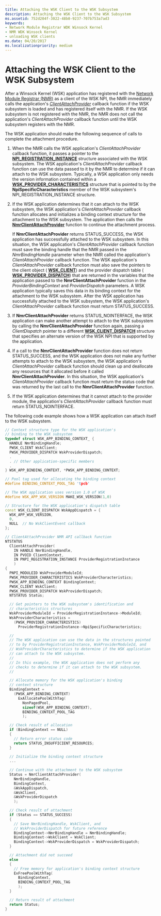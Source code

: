 ```yaml
---
title: Attaching the WSK Client to the WSK Subsystem
description: Attaching the WSK Client to the WSK Subsystem
ms.assetid: 752d204f-3022-48b0-9237-707b753a7ad3
keywords:
- Network Module Registrar WDK Winsock Kernel
- NMR WDK Winsock Kernel
- unloading WSK clients
ms.date: 04/20/2017
ms.localizationpriority: medium
---
```


# Attaching the WSK Client to the WSK Subsystem


After a Winsock Kernel (WSK) application has registered with the [Network Module Registrar (NMR)](network-module-registrar2.md) as a client of the WSK NPI, the NMR immediately calls the application's [*ClientAttachProvider*](https://msdn.microsoft.com/library/windows/hardware/ff544903) callback function if the WSK subsystem is loaded and has registered itself with the NMR. If the WSK subsystem is not registered with the NMR, the NMR does not call the application's *ClientAttachProvider* callback function until the WSK subsystem registers with the NMR.

The WSK application should make the following sequence of calls to complete the attachment procedure.

1.  When the NMR calls the WSK application's *ClientAttachProvider* callback function, it passes a pointer to the [**NPI\_REGISTRATION\_INSTANCE**](https://msdn.microsoft.com/library/windows/hardware/ff568815) structure associated with the WSK subsystem. The WSK application's *ClientAttachProvider* callback function can use the data passed to it by the NMR to determine if it can attach to the WSK subsystem. Typically, a WSK application only needs the version information contained within a [**WSK\_PROVIDER\_CHARACTERISTICS**](https://msdn.microsoft.com/library/windows/hardware/ff571172) structure that is pointed to by the **NpiSpecificCharacteristics** member of the WSK subsystem's NPI\_REGISTRATION\_INSTANCE structure.

2.  If the WSK application determines that it can attach to the WSK subsystem, the WSK application's *ClientAttachProvider* callback function allocates and initializes a binding context structure for the attachment to the WSK subsystem. The application then calls the [**NmrClientAttachProvider**](https://msdn.microsoft.com/library/windows/hardware/ff568770) function to continue the attachment process.

    If **NmrClientAttachProvider** returns STATUS\_SUCCESS, the WSK application has successfully attached to the WSK subsystem. In this situation, the WSK application's *ClientAttachProvider* callback function must save the binding handle that the NMR passed in the *NmrBindingHandle* parameter when the NMR called the application's *ClientAttachProvider* callback function. The WSK application's *ClientAttachProvider* callback function must also save the pointers to the client object ( [**WSK\_CLIENT**](https://msdn.microsoft.com/library/windows/hardware/ff571155)) and the provider dispatch table ( [**WSK\_PROVIDER\_DISPATCH**](https://msdn.microsoft.com/library/windows/hardware/ff571175)) that are returned in the variables that the application passed to the **NmrClientAttachProvider** function in the *ProviderBindingContext* and *ProviderDispatch* parameters. A WSK application typically saves this data in its binding context for the attachment to the WSK subsystem. After the WSK application has successfully attached to the WSK subsystem, the WSK application's *ClientAttachProvider* callback function must return STATUS\_SUCCESS.

3.  If **NmrClientAttachProvider** returns STATUS\_NOINTERFACE, the WSK application can make another attempt to attach to the WSK subsystem by calling the **NmrClientAttachProvider** function again, passing a *ClientDispatch* pointer to a different [**WSK\_CLIENT\_DISPATCH**](https://msdn.microsoft.com/library/windows/hardware/ff571159) structure that specifies an alternate version of the WSK NPI that is supported by the application.

4.  If a call to the **NmrClientAttachProvider** function does not return STATUS\_SUCCESS, and the WSK application does not make any further attempts to attach to the WSK subsystem, the WSK application's *ClientAttachProvider* callback function should clean up and deallocate any resources that it allocated before it called **NmrClientAttachProvider**. In this situation, the WSK application's *ClientAttachProvider* callback function must return the status code that was returned by the last call to the **NmrClientAttachProvider** function.

5.  If the WSK application determines that it cannot attach to the provider module, the application's *ClientAttachProvider* callback function must return STATUS\_NOINTERFACE.

The following code example shows how a WSK application can attach itself to the WSK subsystem.

```C++
// Context structure type for the WSK application's
// binding to the WSK subsystem
typedef struct WSK_APP_BINDING_CONTEXT_ {
  HANDLE NmrBindingHandle;
  PWSK_CLIENT WskClient;
  PWSK_PROVIDER_DISPATCH WskProviderDispatch;
  .
  . // Other application-specific members
  .
} WSK_APP_BINDING_CONTEXT, *PWSK_APP_BINDING_CONTEXT;

// Pool tag used for allocating the binding context
#define BINDING_CONTEXT_POOL_TAG 'tpcb'

// The WSK application uses version 1.0 of WSK
#define WSK_APP_WSK_VERSION MAKE_WSK_VERSION(1,0)

// Structure for the WSK application's dispatch table
const WSK_CLIENT_DISPATCH WskAppDispatch = {
  WSK_APP_WSK_VERSION,
  0,
  NULL  // No WskClientEvent callback
};

// ClientAttachProvider NMR API callback function
NTSTATUS
  ClientAttachProvider(
    IN HANDLE NmrBindingHandle,
    IN PVOID ClientContext,
    IN PNPI_REGISTRATION_INSTANCE ProviderRegistrationInstance
    )
{
  PNPI_MODULEID WskProviderModuleId;
  PWSK_PROVIDER_CHARACTERISTICS WskProviderCharacteristics;
  PWSK_APP_BINDING_CONTEXT BindingContext;
  PWSK_CLIENT WskClient;
  PWSK_PROVIDER_DISPATCH WskProviderDispatch;
  NTSTATUS Status;

  // Get pointers to the WSK subsystem's identification and
  // characteristics structures
  WskProviderModuleId = ProviderRegistrationInstance->ModuleId;
  WskProviderCharacteristics =
    (PWSK_PROVIDER_CHARACTERISTICS)
      ProviderRegistrationInstance->NpiSpecificCharacteristics;

  //
  // The WSK application can use the data in the structures pointed
  // to by ProviderRegistrationInstance, WskProviderModuleId, and
  // WskProviderCharacteristics to determine if the WSK application
  // can attach to the WSK subsystem.
  //
  // In this example, the WSK application does not perform any
  // checks to determine if it can attach to the WSK subsystem.
  //

  // Allocate memory for the WSK application's binding
  // context structure
  BindingContext =
    (PWSK_APP_BINDING_CONTEXT)
      ExAllocatePoolWithTag(
        NonPagedPool,
        sizeof(WSK_APP_BINDING_CONTEXT),
        BINDING_CONTEXT_POOL_TAG
        );

  // Check result of allocation
  if (BindingContext == NULL)
  {
    // Return error status code
    return STATUS_INSUFFICIENT_RESOURCES;
  }

  // Initialize the binding context structure
  ...
 
  // Continue with the attachment to the WSK subsystem
  Status = NmrClientAttachProvider(
    NmrBindingHandle,
    BindingContext,
    &WskAppDispatch,
    &WskClient,
    &WskProviderDispatch
    );

  // Check result of attachment
  if (Status == STATUS_SUCCESS)
  {
    // Save NmrBindingHandle, WskClient, and
    // WskProviderDispatch for future reference
    BindingContext->NmrBindingHandle = NmrBindingHandle;
    BindingContext->WskClient = WskClient;
    BindingContext->WskProviderDispatch = WskProviderDispatch;
  }

  // Attachment did not succeed
  else
  {
    // Free memory for application's binding context structure
    ExFreePoolWithTag(
      BindingContext,
      BINDING_CONTEXT_POOL_TAG
      );
  }

  // Return result of attachment
  return Status;
}
```

 

 





